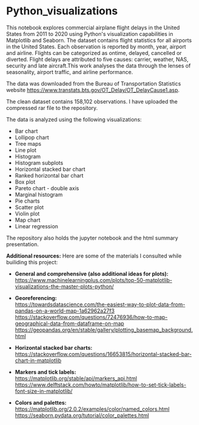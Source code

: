 # Python_visualizations

This notebook explores commercial airplane flight delays in the United States from 2011 to 2020 using Python's visualization capabilities in Matplotlib and Seaborn. The dataset contains flight statistics for all airports in the United States. Each observation is reported by month, year, airport and airline. Flights can be categorized as ontime, delayed, cancelled or diverted. Flight delays are attributed to five causes: carrier, weather, NAS, security and late aircraft.This work analyses the data through the lenses of seasonality, airport traffic, and airline performance.

The data was downloaded from the Bureau of Transportation Statistics website https://www.transtats.bts.gov/OT_Delay/OT_DelayCause1.asp. 

The clean dataset contains 158,102 observations. I have uploaded the compressed rar file to the repository. 

The data is analyzed using the following visualizations: 

- Bar chart
- Lollipop chart
- Tree maps 
- Line plot
- Histogram
- Histogram subplots
- Horizontal stacked bar chart
- Ranked horizontal bar chart
- Box plot
- Pareto chart - double axis
- Marginal histogram 
- Pie charts
- Scatter plot
- Violin plot
- Map chart
- Linear regression

The repository also holds the jupyter notebook and the html summary presentation. 

**Additional resources:** 
Here are some of the materials I consulted while builiding this project:

- **General and comprehensive (also additional ideas for plots):**  
https://www.machinelearningplus.com/plots/top-50-matplotlib-visualizations-the-master-plots-python/

- **Georeferencing:**   
https://towardsdatascience.com/the-easiest-way-to-plot-data-from-pandas-on-a-world-map-1a62962a27f3
https://stackoverflow.com/questions/72476936/how-to-map-geographical-data-from-dataframe-on-map
https://geopandas.org/en/stable/gallery/plotting_basemap_background.html

- **Horizontal stacked bar charts:**  
https://stackoverflow.com/questions/16653815/horizontal-stacked-bar-chart-in-matplotlib

- **Markers and tick labels:**  
https://matplotlib.org/stable/api/markers_api.html
https://www.delftstack.com/howto/matplotlib/how-to-set-tick-labels-font-size-in-matplotlib/

- **Colors and palettes:**  
https://matplotlib.org/2.0.2/examples/color/named_colors.html
https://seaborn.pydata.org/tutorial/color_palettes.html


